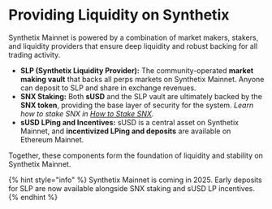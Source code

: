 # Providing Liquidity on Synthetix

Synthetix Mainnet is powered by a combination of market makers, stakers, and liquidity providers that ensure deep liquidity and robust backing for all trading activity.

* **SLP (Synthetix Liquidity Provider):** The community-operated **market making vault** that backs all perps markets on Synthetix Mainnet. Anyone can deposit to SLP and share in exchange revenues.
* **SNX Staking:** Both **sUSD** and the SLP vault are ultimately backed by the **SNX token**, providing the base layer of security for the system. _Learn how to stake SNX in_ [_How to Stake SNX_](https://app.gitbook.com/s/EzIjjJJwyP26Og6X8i0y/)_._
* **sUSD LPing and Incentives:** sUSD is a central asset on Synthetix Mainnet, and **incentivized LPing and deposits** are available on Ethereum Mainnet.

Together, these components form the foundation of liquidity and stability on Synthetix Mainnet.

{% hint style="info" %}
Synthetix Mainnet is coming in 2025. Early deposits for SLP are now available alongside SNX staking and sUSD LP incentives.
{% endhint %}

